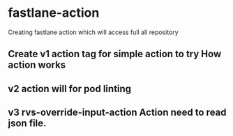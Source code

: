 # fastlane-action
Creating fastlane action which will access full all repository

## Create v1 action tag for simple action to try How action works 
## v2 action will for pod linting 
## v3 rvs-override-input-action Action need to read json file.


